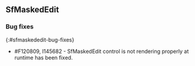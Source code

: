 ## SfMaskedEdit

### Bug fixes
{:#sfmaskededit-bug-fixes}

* \#F120809, I145682 - SfMaskedEdit control is not rendering properly at runtime has been fixed.
